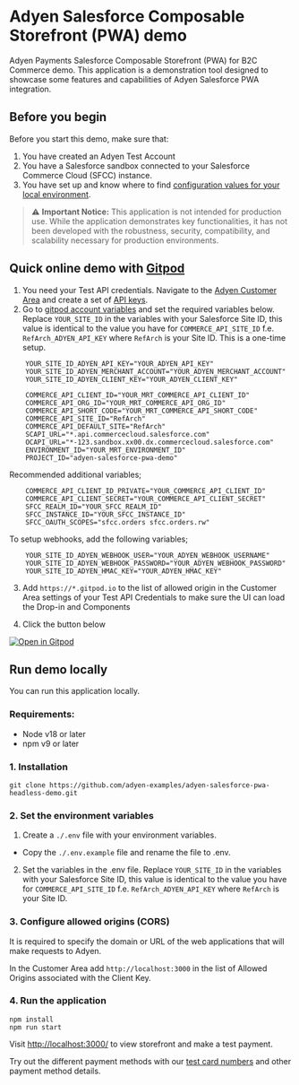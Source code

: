 # Adyen Salesforce Composable Storefront (PWA) demo

Adyen Payments Salesforce Composable Storefront (PWA) for B2C Commerce demo. This application is a demonstration tool designed to showcase some features and capabilities of Adyen Salesforce PWA integration.

## Before you begin

Before you start this demo, make sure that:

1. You have created an Adyen Test Account
2. You have a Salesforce sandbox connected to your Salesforce Commerce Cloud (SFCC) instance.
3. You have set up and know where to find [configuration values for your local environment](https://developer.salesforce.com/docs/commerce/pwa-kit-managed-runtime/guide/setting-up-your-local-environment.html#configuration-values).

> :warning: **Important Notice:** This application is not intended for production use. While the application demonstrates key functionalities, it has not been developed with the robustness, security, compatibility, and scalability necessary for production environments.

## Quick online demo with [Gitpod](https://gitpod.io/)

1. You need your Test API credentials. Navigate to the [Adyen Customer Area](https://ca-test.adyen.com/ca/ca/overview/default.shtml) and create a set of [API keys](https://docs.adyen.com/user-management/how-to-get-the-api-key).
2. Go to [gitpod account variables](https://gitpod.io/variables) and set the required variables below. Replace `YOUR_SITE_ID` in the variables with your Salesforce Site ID, this value is identical to the value you have for `COMMERCE_API_SITE_ID` f.e. `RefArch_ADYEN_API_KEY` where `RefArch` is your Site ID. This is a one-time setup.

```shell
    YOUR_SITE_ID_ADYEN_API_KEY="YOUR_ADYEN_API_KEY"
    YOUR_SITE_ID_ADYEN_MERCHANT_ACCOUNT="YOUR_ADYEN_MERCHANT_ACCOUNT"
    YOUR_SITE_ID_ADYEN_CLIENT_KEY="YOUR_ADYEN_CLIENT_KEY"

    COMMERCE_API_CLIENT_ID="YOUR_MRT_COMMERCE_API_CLIENT_ID"
    COMMERCE_API_ORG_ID="YOUR_MRT_COMMERCE_API_ORG_ID"
    COMMERCE_API_SHORT_CODE="YOUR_MRT_COMMERCE_API_SHORT_CODE"
    COMMERCE_API_SITE_ID="RefArch"
    COMMERCE_API_DEFAULT_SITE="RefArch"
    SCAPI_URL="*.api.commercecloud.salesforce.com"
    OCAPI_URL="*-123.sandbox.xx00.dx.commercecloud.salesforce.com"
    ENVIRONMENT_ID="YOUR_MRT_ENVIRONMENT_ID"
    PROJECT_ID="adyen-salesforce-pwa-demo"
```

Recommended additional variables;

```shell
    COMMERCE_API_CLIENT_ID_PRIVATE="YOUR_COMMERCE_API_CLIENT_ID"
    COMMERCE_API_CLIENT_SECRET="YOUR_COMMERCE_API_CLIENT_SECRET"
    SFCC_REALM_ID="YOUR_SFCC_REALM_ID"
    SFCC_INSTANCE_ID="YOUR_SFCC_INSTANCE_ID"
    SFCC_OAUTH_SCOPES="sfcc.orders sfcc.orders.rw"
```

To setup webhooks, add the following variables;

```shell
    YOUR_SITE_ID_ADYEN_WEBHOOK_USER="YOUR_ADYEN_WEBHOOK_USERNAME"
    YOUR_SITE_ID_ADYEN_WEBHOOK_PASSWORD="YOUR_ADYEN_WEBHOOK_PASSWORD"
    YOUR_SITE_ID_ADYEN_HMAC_KEY="YOUR_ADYEN_HMAC_KEY"
```

3. Add `https://*.gitpod.io` to the list of allowed origin in the Customer Area settings of your Test API Credentials to make sure the UI can load the Drop-in and Components

4. Click the button below

[![Open in Gitpod](https://gitpod.io/button/open-in-gitpod.svg)](https://gitpod.io/#https://github.com/adyen-examples/adyen-salesforce-pwa-headless-demo/tree/main)

## Run demo locally

You can run this application locally.

### Requirements:

-   Node v18 or later
-   npm v9 or later

### 1. Installation

```
git clone https://github.com/adyen-examples/adyen-salesforce-pwa-headless-demo.git
```

### 2. Set the environment variables

1. Create a `./.env` file with your environment variables.

-   Copy the `./.env.example` file and rename the file to .env.

2. Set the variables in the .env file. Replace `YOUR_SITE_ID` in the variables with your Salesforce Site ID, this value is identical to the value you have for `COMMERCE_API_SITE_ID` f.e. `RefArch_ADYEN_API_KEY` where `RefArch` is your Site ID.

### 3. Configure allowed origins (CORS)

It is required to specify the domain or URL of the web applications that will make requests to Adyen.

In the Customer Area add `http://localhost:3000` in the list of Allowed Origins associated with the Client Key.

### 4. Run the application

```
npm install
npm run start
```

Visit [http://localhost:3000/](http://localhost:3000/) to view storefront and make a test payment.

Try out the different payment methods with our [test card numbers](https://docs.adyen.com/development-resources/test-cards/test-card-numbers) and other payment method details.
